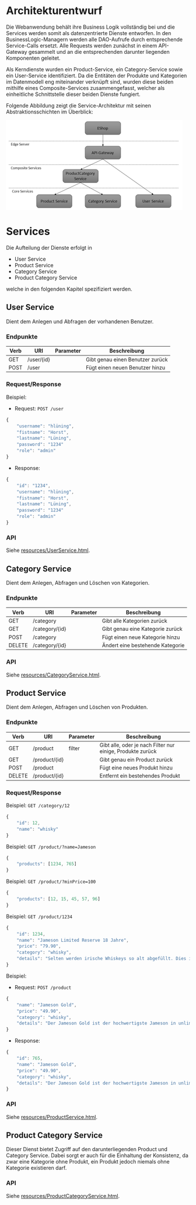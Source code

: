 # Architekturentwurf

Die Webanwendung behält ihre Business Logik vollständig bei und die Services werden somit als datenzentrierte Dienste entworfen. In den BusinessLogic-Managern werden alle DAO-Aufrufe durch entsprechende Service-Calls ersetzt. Alle Requests werden zunächst in einem API-Gateway gesammelt und an die entsprechenden darunter liegenden Komponenten geleitet.

Als Kerndienste wurden ein Product-Service, ein Category-Service sowie ein User-Service identifiziert. Da die Entitäten der Produkte und Kategorien im Datenmodell eng miteinander verknüpft sind, wurden diese beiden mithilfe eines Composite-Services zusammengefasst, welcher als einheitliche Schnittstelle dieser beiden Dienste fungiert.

Folgende Abbildung zeigt die Service-Architektur mit seinen Abstraktionsschichten im Überblick:

![Image](resources/architecture.png)

# Services

Die Aufteilung der Dienste erfolgt in

- User Service
- Product Service
- Category Service
- Product Category Service

welche in den folgenden Kapitel spezifiziert werden.

## User Service

Dient dem Anlegen und Abfragen der vorhandenen Benutzer.

### Endpunkte
| Verb | URI | Parameter | Beschreibung |
|------|-----|-----------|--------------|
| GET  | /user/{id} |  | Gibt genau einen Benutzer zurück |
| POST | /user      |  | Fügt einen neuen Benutzer hinzu |

### Request/Response

Beispiel:

- Request: `POST /user`

```javascript
{
    "username": "hlüning",
    "fistname": "Horst",
    "lastname": "Lüning",
    "password": "1234"
    "role": "admin"
}
```

- Response:

```javascript
{
    "id": "1234",
    "username": "hlüning",
    "fistname": "Horst",
    "lastname": "Lüning",
    "password": "1234"
    "role": "admin"
}
```

### API

Siehe [resources/UserService.html](resources/UserService.html).

## Category Service

Dient dem Anlegen, Abfragen und Löschen von Kategorien.

### Endpunkte

| Verb | URI | Parameter | Beschreibung |
|------|-----|-----------|--------------|
| GET  | /category      |  | Gibt alle Kategorien zurück |
| GET  | /category/{id} |  | Gibt genau eine Kategorie zurück |
| POST | /category      |  | Fügt einen neue Kategorie hinzu |
| DELETE  | /category/{id} |  | Ändert eine bestehende Kategorie |

### API

Siehe [resources/CategoryService.html](resources/CategoryService.html).

## Product Service

Dient dem Anlegen, Abfragen und Löschen von Produkten.

### Endpunkte

| Verb | URI | Parameter | Beschreibung |
|------|-----|-----------|--------------|
| GET  | /product      | filter | Gibt alle, oder je nach Filter nur einige, Produkte zurück |
| GET  | /product/{id} |  | Gibt genau ein Product zurück |
| POST | /product      |  | Fügt eine neues Produkt hinzu |
| DELETE  | /product/{id} |  | Entfernt ein bestehendes Produkt |

### Request/Response

Beispiel: `GET /category/12`

```javascript
{
    "id": 12,
    "name": "whisky"
}
```

Beispiel: `GET /product/?name=Jameson`

```javascript
{
    "products": [1234, 765]
}
```

Beispiel: `GET /product/?minPrice=100`

```javascript
{
    "products": [12, 15, 45, 57, 96]
}
```

Beispiel: `GET /product/1234`

```javascript
{
    "id": 1234,
    "name": "Jameson Limited Reserve 18 Jahre",
    "price": "79.90",
    "category": "whisky",
    "details": "Selten werden irische Whiskeys so alt abgefüllt. Dies ist eine Komposition lang gereifter irischer Whiskeys. Sicherlich einer der besten Whiskeys aus Irland."
}
```

Beispiel:

- Request: `POST /product`

```javascript
{
    "name": "Jameson Gold",
    "price": "49.90",
    "category": "whisky",
    "details": "Der Jameson Gold ist der hochwertigste Jameson in unlimitierter Abfüllung. Ein frischer Whiskey mit komplexen Pot Still Charakter, der durch eine Portion Sherryfass Whiskey abgemildert wird. Der Abgang ist lang und kräftig."
}
```

- Response:

```javascript
{
    "id": 765,
    "name": "Jameson Gold",
    "price": "49.90",
    "category": "whisky",
    "details": "Der Jameson Gold ist der hochwertigste Jameson in unlimitierter Abfüllung. Ein frischer Whiskey mit komplexen Pot Still Charakter, der durch eine Portion Sherryfass Whiskey abgemildert wird. Der Abgang ist lang und kräftig."
}
```

### API

Siehe [resources/ProductService.html](resources/ProductService.html).

## Product Category Service

Dieser Dienst bietet Zugriff auf den darunterliegenden Product und Category Service. Dabei sorgt er auch für die Einhaltung der Konsistenz, da zwar eine Kategorie ohne Produkt, ein Produkt jedoch niemals ohne Kategorie existieren darf.

### API

Siehe [resources/ProductCategoryService.html](resources/ProductCategoryService.html).

